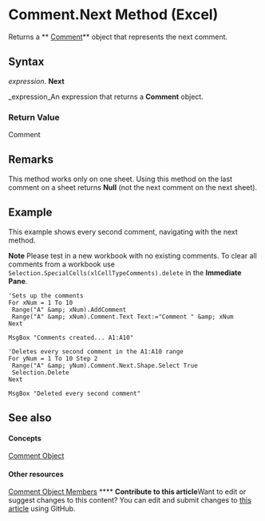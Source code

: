 
# Comment.Next Method (Excel)

Returns a  ** [Comment](3627e9be-2a28-9dc5-c822-ad42857134e3.md)** object that represents the next comment.


## Syntax

 _expression_. **Next**

 _expression_An expression that returns a  **Comment** object.


### Return Value

Comment


## Remarks

This method works only on one sheet. Using this method on the last comment on a sheet returns  **Null** (not the next comment on the next sheet).


## Example

This example shows every second comment, navigating with the next method.


**Note**  Please test in a new workbook with no existing comments. To clear all comments from a workbook use  `Selection.SpecialCells(xlCellTypeComments).delete` in the **Immediate Pane**.


```
'Sets up the comments 
For xNum = 1 To 10 
 Range("A" &amp; xNum).AddComment 
 Range("A" &amp; xNum).Comment.Text Text:="Comment " &amp; xNum 
Next 
 
MsgBox "Comments created... A1:A10" 
 
'Deletes every second comment in the A1:A10 range 
For yNum = 1 To 10 Step 2 
 Range("A" &amp; yNum).Comment.Next.Shape.Select True 
 Selection.Delete 
Next 
 
MsgBox "Deleted every second comment"
```


## See also


#### Concepts


 [Comment Object](3627e9be-2a28-9dc5-c822-ad42857134e3.md)
#### Other resources


 [Comment Object Members](b2ed3262-4479-83e9-28a1-8d61870db1f1.md)
****   **Contribute to this article**Want to edit or suggest changes to this content? You can edit and submit changes to  [this article](https://github.com/jhershey00/VBA_Excel_Test/OpenXMLCon/articles/0331918c-056d-6adc-e232-0aeee3d9c57b.md) using GitHub.


